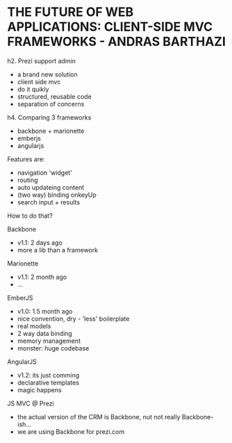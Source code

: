 THE FUTURE OF WEB APPLICATIONS: CLIENT-SIDE MVC FRAMEWORKS - ANDRAS BARTHAZI
============================================================================

h2. Prezi support admin

- a brand new solution
- client side mvc
- do it quikly
- structured, reusable code
- separation of concerns

h4. Comparing 3 frameworks

- backbone + marionette
- emberjs
- angularjs

Features are:
- navigation 'widget'
- routing
- auto updateing content
- (two way) binding onkeyUp
- search input + results

How to do that?

Backbone
- v1.1: 2 days ago
- more a lib than a framework

Marionette
- v1.1: 2 month ago
- ...

EmberJS
- v1.0: 1.5 month ago
- nice convention, dry - 'less' boilerplate
- real models
- 2 way data binding
- memory management
- monster: huge codebase

AngularJS
- v1.2: its just comming
- declarative templates
- magic happens

JS MVC @ Prezi
- the actual version of the CRM is Backbone, nut not really
Backbone-ish...
- we are using Backbone for prezi.com

